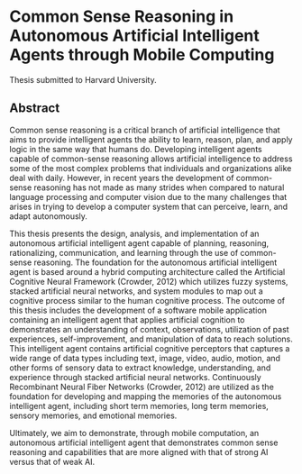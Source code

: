 Common Sense Reasoning in Autonomous Artificial Intelligent Agents through Mobile Computing
==========================================

Thesis submitted to Harvard University.

Abstract
--------

Common sense reasoning is a critical branch of artificial intelligence that aims to provide intelligent agents the ability to learn, reason, plan, and apply logic in the same way that humans do. Developing intelligent agents capable of common-sense reasoning allows artificial intelligence to address some of the most complex problems that individuals and organizations alike deal with daily. However, in recent years the development of common-sense reasoning has not made as many strides when compared to natural language processing and computer vision due to the many challenges that arises in trying to develop a computer system that can perceive, learn, and adapt autonomously.

This thesis presents the design, analysis, and implementation of an autonomous artificial intelligent agent capable of planning, reasoning, rationalizing, communication, and learning through the use of common-sense reasoning. The foundation for the autonomous artificial intelligent agent is based around a hybrid computing architecture called the Artificial Cognitive Neural Framework (Crowder, 2012) which utilizes fuzzy systems, stacked artificial neural networks, and system modules to map out a cognitive process similar to the human cognitive process.  The outcome of this thesis includes the development of a software mobile application containing an intelligent agent that applies artificial cognition to demonstrates an understanding of context, observations, utilization of past experiences, self-improvement, and manipulation of data to reach solutions. This intelligent agent contains artificial cognitive perceptors that captures a wide range of data types including text, image, video, audio, motion, and other forms of sensory data to extract knowledge, understanding, and experience through stacked artificial neural networks.  Continuously Recombinant Neural Fiber Networks (Crowder, 2012) are utilized as the foundation for developing and mapping the memories of the autonomous intelligent agent, including short term memories, long term memories, sensory memories, and emotional memories. 

Ultimately, we aim to demonstrate, through mobile computation, an autonomous artificial intelligent agent that demonstrates common sense reasoning and capabilities that are more aligned with that of strong AI versus that of weak AI. 


